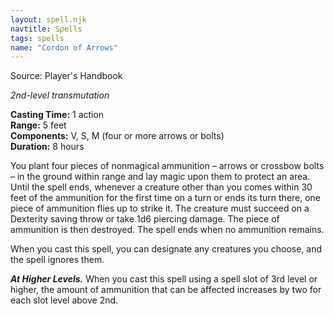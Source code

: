 ```yaml
---
layout: spell.njk
navtitle: Spells
tags: spells
name: "Cordon of Arrows"
---
```

Source: Player's Handbook

_2nd-level transmutation_

**Casting Time:** 1 action  
**Range:** 5 feet  
**Components:** V, S, M (four or more arrows or bolts)  
**Duration:** 8 hours

You plant four pieces of nonmagical ammunition – arrows or crossbow bolts – in the ground within range and lay magic upon them to protect an area. Until the spell ends, whenever a creature other than you comes within 30 feet of the ammunition for the first time on a turn or ends its turn there, one piece of ammunition flies up to strike it. The creature must succeed on a Dexterity saving throw or take 1d6 piercing damage. The piece of ammunition is then destroyed. The spell ends when no ammunition remains.

When you cast this spell, you can designate any creatures you choose, and the spell ignores them.

**_At Higher Levels._** When you cast this spell using a spell slot of 3rd level or higher, the amount of ammunition that can be affected increases by two for each slot level above 2nd.